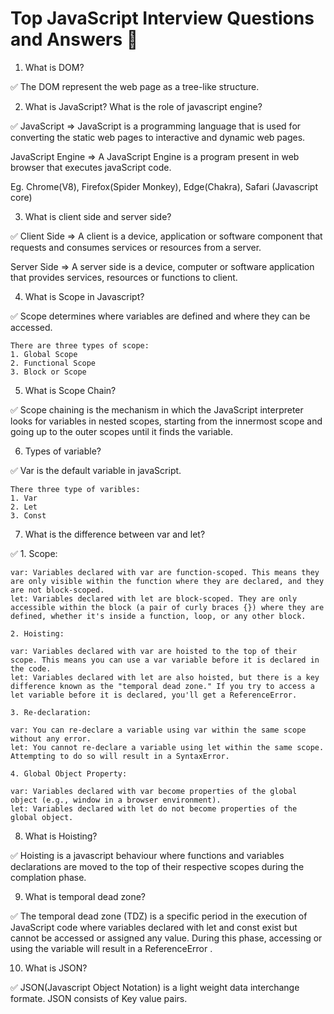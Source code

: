 # Top JavaScript Interview Questions and Answers 🚀

1. What is DOM?

✅ The DOM represent the web page as a tree-like structure.

2. What is JavaScript? What is the role of javascript engine?

✅ JavaScript => JavaScript is a programming language that is used for converting the static web pages to interactive and dynamic web pages.

JavaScript Engine => A JavaScript Engine is a program present in web browser that executes javaScript  code.

Eg. Chrome(V8), Firefox(Spider Monkey), Edge(Chakra), Safari (Javascript core)

3. What is client side and server side?

✅ Client Side => A client is a device, application or software component that requests and consumes services or resources from a server.

Server Side => A server side is a device, computer or software application that provides services, resources or functions to client.

4. What is Scope in Javascript?

✅ Scope determines where variables are defined and where they can be accessed.

    There are three types of scope:
    1. Global Scope
    2. Functional Scope
    3. Block or Scope

5. What is Scope Chain?

✅ Scope chaining is the mechanism in which the JavaScript interpreter looks for variables in nested scopes, starting from the innermost scope and going up to the outer scopes until it finds the variable.

6. Types of variable?

✅ Var is the default variable in javaScript.

    There three type of varibles:
    1. Var
    2. Let 
    3. Const

7. What is the difference between var and let?

✅ 
    1. Scope:

    var: Variables declared with var are function-scoped. This means they are only visible within the function where they are declared, and they are not block-scoped.
    let: Variables declared with let are block-scoped. They are only accessible within the block (a pair of curly braces {}) where they are defined, whether it's inside a function, loop, or any other block.

    2. Hoisting:

    var: Variables declared with var are hoisted to the top of their scope. This means you can use a var variable before it is declared in the code.
    let: Variables declared with let are also hoisted, but there is a key difference known as the "temporal dead zone." If you try to access a let variable before it is declared, you'll get a ReferenceError.

    3. Re-declaration:

    var: You can re-declare a variable using var within the same scope without any error.
    let: You cannot re-declare a variable using let within the same scope. Attempting to do so will result in a SyntaxError.

    4. Global Object Property:

    var: Variables declared with var become properties of the global object (e.g., window in a browser environment).
    let: Variables declared with let do not become properties of the global object.

8. What is Hoisting?

✅ Hoisting is a javascript behaviour where functions and variables declarations are moved to the top of their respective scopes during the complation phase.

9. What is temporal dead zone?

✅ The temporal dead zone (TDZ) is a specific period in the execution of JavaScript code where variables declared with let and const exist but cannot be accessed or assigned any value. During this phase, accessing or using the variable will result in a ReferenceError .

10. What is JSON?

✅ JSON(Javascript Object Notation) is a light weight data interchange formate. JSON consists of Key value pairs.

